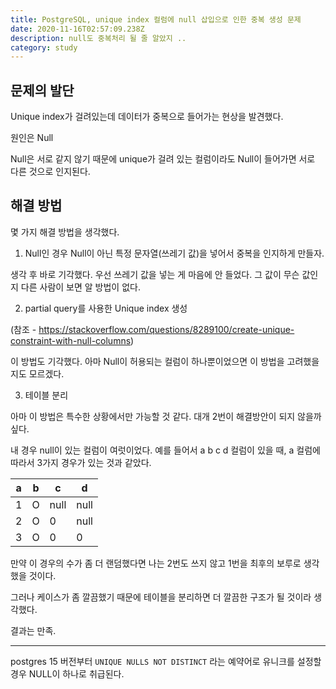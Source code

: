 ```yaml
---
title: PostgreSQL, unique index 컬럼에 null 삽입으로 인한 중복 생성 문제
date: 2020-11-16T02:57:09.238Z
description: null도 중복처리 될 줄 알았지 ..
category: study
---
```


## 문제의 발단

Unique index가 걸려있는데 데이터가 중복으로 들어가는 현상을 발견했다.

원인은 Null

Null은 서로 같지 않기 때문에 unique가 걸려 있는 컬럼이라도 Null이 들어가면 서로 다른 것으로 인지된다.
## 해결 방법

몇 가지 해결 방법을 생각했다.

1. Null인 경우 Null이 아닌 특정 문자열(쓰레기 값)을 넣어서 중복을 인지하게 만들자.

생각 후 바로 기각했다. 우선 쓰레기 값을 넣는 게 마음에 안 들었다. 그 값이 무슨 값인지 다른 사람이 보면 알 방법이 없다.

2. partial query를 사용한 Unique index 생성

(참조 - https://stackoverflow.com/questions/8289100/create-unique-constraint-with-null-columns)

이 방법도 기각했다. 아마 Null이 허용되는 컬럼이 하나뿐이었으면 이 방법을 고려했을지도 모르겠다.

3. 테이블 분리

아마 이 방법은 특수한 상황에서만 가능할 것 같다. 대개 2번이 해결방안이 되지 않을까 싶다.

내 경우 null이 있는 컬럼이 여럿이었다. 예를 들어서 a b c d 컬럼이 있을 때, a 컬럼에 따라서 3가지 경우가 있는 것과 같았다.

| a | b | c | d |
| - | - | - | - |
| 1 | O | null | null |
| 2 | O | 0 | null |
| 3 | O | 0 | 0 |

만약 이 경우의 수가 좀 더 랜덤했다면 나는 2번도 쓰지 않고 1번을 최후의 보루로 생각했을 것이다.

그러나 케이스가 좀 깔끔했기 때문에 테이블을 분리하면 더 깔끔한 구조가 될 것이라 생각했다.

결과는 만족.

----

postgres 15 버전부터 `UNIQUE NULLS NOT DISTINCT` 라는 예약어로 유니크를 설정할 경우 NULL이 하나로 취급된다.
